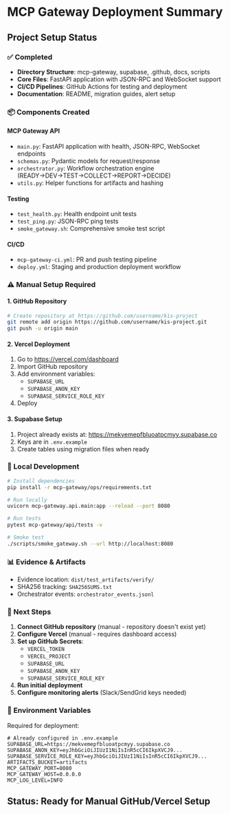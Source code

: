 # MCP Gateway Deployment Summary

## Project Setup Status

### ✅ Completed
- **Directory Structure**: mcp-gateway, supabase, .github, docs, scripts
- **Core Files**: FastAPI application with JSON-RPC and WebSocket support
- **CI/CD Pipelines**: GitHub Actions for testing and deployment
- **Documentation**: README, migration guides, alert setup

### 📦 Components Created

#### MCP Gateway API
- `main.py`: FastAPI application with health, JSON-RPC, WebSocket endpoints
- `schemas.py`: Pydantic models for request/response
- `orchestrator.py`: Workflow orchestration engine (READY→DEV→TEST→COLLECT→REPORT→DECIDE)
- `utils.py`: Helper functions for artifacts and hashing

#### Testing
- `test_health.py`: Health endpoint unit tests
- `test_ping.py`: JSON-RPC ping tests
- `smoke_gateway.sh`: Comprehensive smoke test script

#### CI/CD
- `mcp-gateway-ci.yml`: PR and push testing pipeline
- `deploy.yml`: Staging and production deployment workflow

### ⚠️ Manual Setup Required

#### 1. GitHub Repository
```bash
# Create repository at https://github.com/username/kis-project
git remote add origin https://github.com/username/kis-project.git
git push -u origin main
```

#### 2. Vercel Deployment
1. Go to https://vercel.com/dashboard
2. Import GitHub repository
3. Add environment variables:
   - `SUPABASE_URL`
   - `SUPABASE_ANON_KEY`
   - `SUPABASE_SERVICE_ROLE_KEY`
4. Deploy

#### 3. Supabase Setup
1. Project already exists at: https://mekvemepfbluoatpcmyy.supabase.co
2. Keys are in `.env.example`
3. Create tables using migration files when ready

### 🔧 Local Development

```bash
# Install dependencies
pip install -r mcp-gateway/ops/requirements.txt

# Run locally
uvicorn mcp-gateway.api.main:app --reload --port 8080

# Run tests
pytest mcp-gateway/api/tests -v

# Smoke test
./scripts/smoke_gateway.sh --url http://localhost:8080
```

### 📊 Evidence & Artifacts

- Evidence location: `dist/test_artifacts/verify/`
- SHA256 tracking: `SHA256SUMS.txt`
- Orchestrator events: `orchestrator_events.jsonl`

### 🚀 Next Steps

1. **Connect GitHub repository** (manual - repository doesn't exist yet)
2. **Configure Vercel** (manual - requires dashboard access)
3. **Set up GitHub Secrets**:
   - `VERCEL_TOKEN`
   - `VERCEL_PROJECT`
   - `SUPABASE_URL`
   - `SUPABASE_ANON_KEY`
   - `SUPABASE_SERVICE_ROLE_KEY`
4. **Run initial deployment**
5. **Configure monitoring alerts** (Slack/SendGrid keys needed)

### 📝 Environment Variables

Required for deployment:
```env
# Already configured in .env.example
SUPABASE_URL=https://mekvemepfbluoatpcmyy.supabase.co
SUPABASE_ANON_KEY=eyJhbGciOiJIUzI1NiIsInR5cCI6IkpXVCJ9...
SUPABASE_SERVICE_ROLE_KEY=eyJhbGciOiJIUzI1NiIsInR5cCI6IkpXVCJ9...
ARTIFACTS_BUCKET=artifacts
MCP_GATEWAY_PORT=8080
MCP_GATEWAY_HOST=0.0.0.0
MCP_LOG_LEVEL=INFO
```

## Status: Ready for Manual GitHub/Vercel Setup